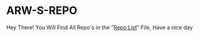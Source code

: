 # ARW-S-REPO
Hey There! You Will Find All Repo's in the "[Repo List](https://github.com/dutchuberriver/ARW-S-REPO/blob/main/Repo%20LIST)" File, Have a nice day
